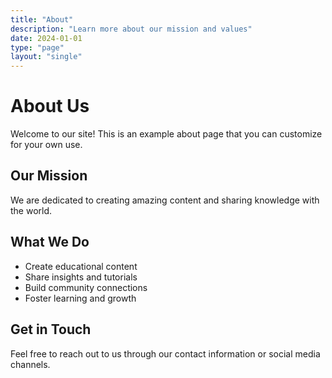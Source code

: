```yaml
---
title: "About"
description: "Learn more about our mission and values"
date: 2024-01-01
type: "page"
layout: "single"
---
```


# About Us

Welcome to our site! This is an example about page that you can customize for your own use.

## Our Mission

We are dedicated to creating amazing content and sharing knowledge with the world.

## What We Do

- Create educational content
- Share insights and tutorials
- Build community connections
- Foster learning and growth

## Get in Touch

Feel free to reach out to us through our contact information or social media channels.